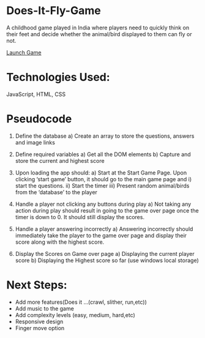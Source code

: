 # Does-It-Fly-Game
A childhood game played in India where players need to quickly think on their feet and decide whether the animal/bird displayed to them can fly or not.

[Launch Game](https://anisam04.github.io/Does-It-Fly-Game/index.html)

# Technologies Used:  
JavaScript, HTML, CSS

# Pseudocode
1)	Define the database
a)	Create an array to store the questions, answers and image links

2)	Define required variables
a)	Get all the DOM elements
b)	Capture and store the current and highest score 

3)	Upon loading the app should:
a)	Start at the Start Game Page. Upon clicking ‘start game’ button, it should go to the main game page and 
i)	start the questions.
ii)	Start the timer
iii)	Present random animal/birds from the ‘database’ to the player

4)	Handle a player not clicking any buttons during play
a)	Not taking any action during play should result in going to the game over page once the timer is down to 0. It should still display the scores.

5)	Handle a player answering incorrectly
a)	Answering incorrectly should immediately take the player to the game over page and display their score along with the highest score.

6)	Display the Scores on Game over page
a)	Displaying the current player score
b)	Displaying the Highest score so far (use windows local storage)



# Next Steps: 
- Add more features(Does it ...(crawl, slither, run,etc))
-	Add music to the game
-	Add complexity levels (easy, medium, hard,etc)
-	Responsive design
-	Finger move option

